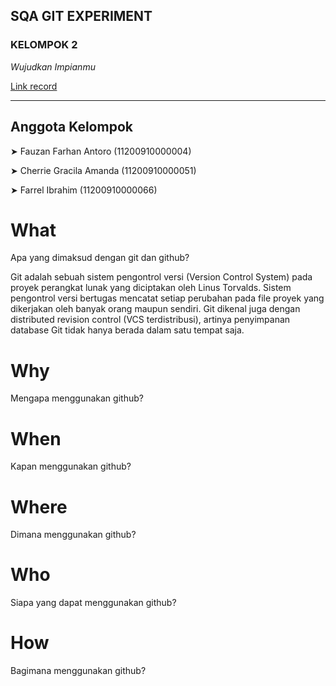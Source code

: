 ## SQA GIT EXPERIMENT

### KELOMPOK 2

_Wujudkan Impianmu_

[Link record]()

---

## Anggota Kelompok

➤ Fauzan Farhan Antoro (11200910000004)

➤ Cherrie Gracila Amanda (11200910000051)

➤ Farrel Ibrahim (11200910000066)

# What

Apa yang dimaksud dengan git dan github?

Git adalah sebuah sistem pengontrol versi (Version Control System) pada proyek perangkat lunak yang diciptakan oleh Linus Torvalds. Sistem pengontrol versi bertugas mencatat setiap perubahan pada file proyek yang dikerjakan oleh banyak orang maupun sendiri. Git dikenal juga dengan distributed revision control (VCS terdistribusi), artinya penyimpanan database Git tidak hanya berada dalam satu tempat saja.

# Why

Mengapa menggunakan github?

# When

Kapan menggunakan github?

# Where

Dimana menggunakan github?

# Who

Siapa yang dapat menggunakan github?

# How

Bagimana menggunakan github?
